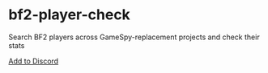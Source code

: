 # bf2-player-check
Search BF2 players across GameSpy-replacement projects and check their stats

[Add to Discord](https://discord.com/api/oauth2/authorize?client_id=920284644958699530&permissions=0&scope=bot%20applications.commands)
